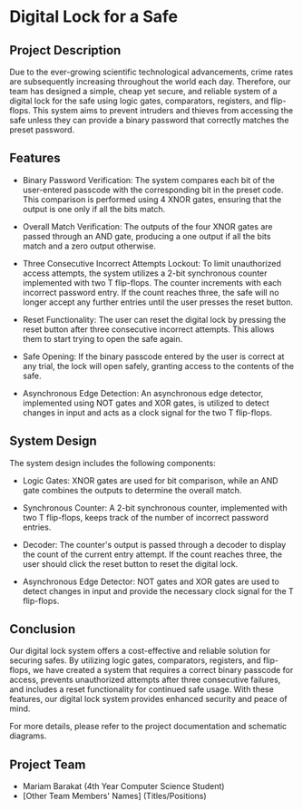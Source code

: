 # Digital Lock for a Safe

## Project Description

Due to the ever-growing scientific technological advancements, crime rates are subsequently increasing throughout the world each day. Therefore, our team has designed a simple, cheap yet secure, and reliable system of a digital lock for the safe using logic gates, comparators, registers, and flip-flops. This system aims to prevent intruders and thieves from accessing the safe unless they can provide a binary password that correctly matches the preset password.

## Features

- Binary Password Verification: The system compares each bit of the user-entered passcode with the corresponding bit in the preset code. This comparison is performed using 4 XNOR gates, ensuring that the output is one only if all the bits match.

- Overall Match Verification: The outputs of the four XNOR gates are passed through an AND gate, producing a one output if all the bits match and a zero output otherwise.

- Three Consecutive Incorrect Attempts Lockout: To limit unauthorized access attempts, the system utilizes a 2-bit synchronous counter implemented with two T flip-flops. The counter increments with each incorrect password entry. If the count reaches three, the safe will no longer accept any further entries until the user presses the reset button.

- Reset Functionality: The user can reset the digital lock by pressing the reset button after three consecutive incorrect attempts. This allows them to start trying to open the safe again.

- Safe Opening: If the binary passcode entered by the user is correct at any trial, the lock will open safely, granting access to the contents of the safe.

- Asynchronous Edge Detection: An asynchronous edge detector, implemented using NOT gates and XOR gates, is utilized to detect changes in input and acts as a clock signal for the two T flip-flops.

## System Design

The system design includes the following components:

- Logic Gates: XNOR gates are used for bit comparison, while an AND gate combines the outputs to determine the overall match.

- Synchronous Counter: A 2-bit synchronous counter, implemented with two T flip-flops, keeps track of the number of incorrect password entries.

- Decoder: The counter's output is passed through a decoder to display the count of the current entry attempt. If the count reaches three, the user should click the reset button to reset the digital lock.

- Asynchronous Edge Detector: NOT gates and XOR gates are used to detect changes in input and provide the necessary clock signal for the T flip-flops.

## Conclusion

Our digital lock system offers a cost-effective and reliable solution for securing safes. By utilizing logic gates, comparators, registers, and flip-flops, we have created a system that requires a correct binary passcode for access, prevents unauthorized attempts after three consecutive failures, and includes a reset functionality for continued safe usage. With these features, our digital lock system provides enhanced security and peace of mind.

For more details, please refer to the project documentation and schematic diagrams.

## Project Team
- Mariam Barakat (4th Year Computer Science Student)
- [Other Team Members' Names] (Titles/Positions)
